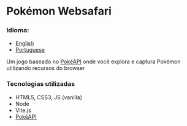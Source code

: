 # Pokémon Websafari

### Idioma:

- [English]()
- [Portuguese]()

Um jogo baseado no [PokéAPI](https://pokeapi.co/) onde você explora e captura Pokémon utilizando recursos do browser


### Tecnologias utilizadas

- HTML5, CSS3, JS (vanilla)
- Node
- Vite.js
- [PokéAPI](https://pokeapi.co/)